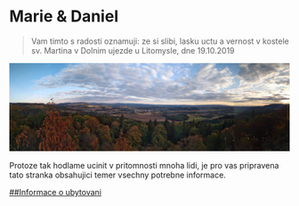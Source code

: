 #                                               **Marie & Daniel**

> Vam timto s radosti oznamuji:
 ze si slibi,
 lasku uctu a vernost v kostele sv. Martina
 v Dolnim ujezde u Litomysle,
 dne 19.10.2019

![](./IMG_20180915_1833576-panorama~2.jpg)




Protoze tak hodlame ucinit v pritomnosti mnoha lidi,
je pro vas pripravena tato stranka obsahujici temer vsechny potrebne informace.


[##Informace o ubytovani](./TheHood.md)
